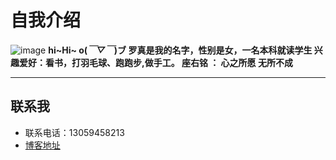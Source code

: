 # 自我介绍
![image](https://avatars1.githubusercontent.com/u/24500681?v=3&s=400) 
**hi~Hi~ o(*￣▽￣*)ブ  罗真是我的名字，性别是女，一名本科就读学生
兴趣爱好：看书，打羽毛球、跑跑步,做手工。
 座右铭 ： 心之所愿 无所不成**
***
## 联系我
* 联系电话：13059458213
* [博客地址](https://amanda973.github.io/)
